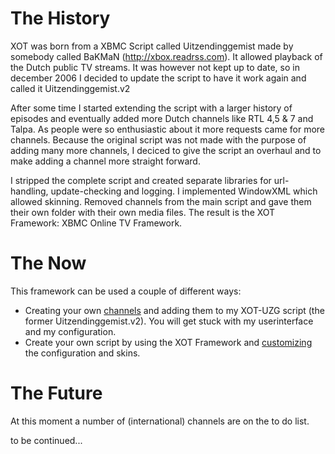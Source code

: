 # The History #

XOT was born from a XBMC Script called Uitzendinggemist made by somebody called BaKMaN (http://xbox.readrss.com). It allowed playback of the Dutch public TV streams. It was however not kept up to date, so in december 2006 I decided to update the script to have it work again and called it Uitzendinggemist.v2

After some time I started extending the script with a larger history of episodes and eventually added more Dutch channels like RTL 4,5 & 7 and Talpa. As people were so enthusiastic about it more requests came for more channels. Because the original script was not made with the purpose of adding many more channels, I deciced to give the script an overhaul and to make adding a channel more straight forward.

I stripped the complete script and created separate libraries for url-handling, update-checking and logging. I implemented WindowXML which allowed skinning. Removed channels from the main script and gave them their own folder with their own media files. The result is the XOT Framework: XBMC Online TV Framework.

# The Now #

This framework can be used a couple of different ways:
  * Creating your own [channels](ChannelScript.md) and adding them to my XOT-UZG script (the former Uitzendinggemist.v2). You will get stuck with my userinterface and my configuration.
  * Create your own script by using the XOT Framework and [customizing](XOTFramework.md) the configuration and skins.

# The Future #

At this moment a number of (international) channels are on the to do list.

to be continued...